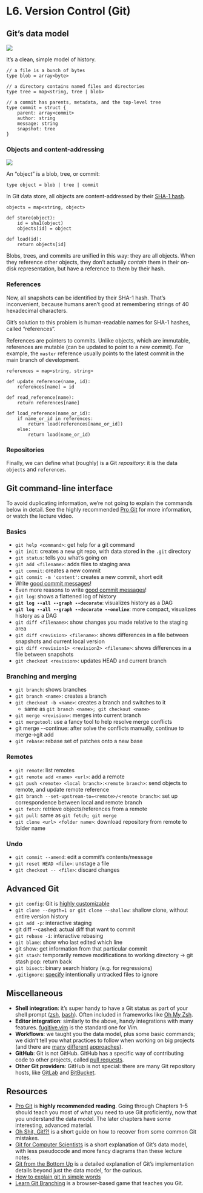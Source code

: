 # L6. Version Control \(Git\)

## Git’s data model

![](.gitbook/assets/screen-shot-2021-02-26-at-14.35.57.png)

It’s a clean, simple model of history.

```text
// a file is a bunch of bytes
type blob = array<byte>

// a directory contains named files and directories
type tree = map<string, tree | blob>

// a commit has parents, metadata, and the top-level tree
type commit = struct {
    parent: array<commit>
    author: string
    message: string
    snapshot: tree
}
```



### Objects and content-addressing <a id="objects-and-content-addressing"></a>

![](.gitbook/assets/screen-shot-2021-02-26-at-14.39.42.png)

An “object” is a blob, tree, or commit:

```text
type object = blob | tree | commit
```

In Git data store, all objects are content-addressed by their [SHA-1 hash](https://en.wikipedia.org/wiki/SHA-1).

```text
objects = map<string, object>

def store(object):
    id = sha1(object)
    objects[id] = object

def load(id):
    return objects[id]
```

Blobs, trees, and commits are unified in this way: they are all objects. When they reference other objects, they don’t actually _contain_ them in their on-disk representation, but have a reference to them by their hash.

### References <a id="references"></a>

Now, all snapshots can be identified by their SHA-1 hash. That’s inconvenient, because humans aren’t good at remembering strings of 40 hexadecimal characters.

Git’s solution to this problem is human-readable names for SHA-1 hashes, called “references”.

References are pointers to commits. Unlike objects, which are immutable, references are mutable \(can be updated to point to a new commit\). For example, the `master` reference usually points to the latest commit in the main branch of development.

```text
references = map<string, string>

def update_reference(name, id):
    references[name] = id

def read_reference(name):
    return references[name]

def load_reference(name_or_id):
    if name_or_id in references:
        return load(references[name_or_id])
    else:
        return load(name_or_id)
```

### Repositories <a id="repositories"></a>

Finally, we can define what \(roughly\) is a Git _repository_: it is the data `objects` and `references`.



## Git command-line interface <a id="git-command-line-interface"></a>



To avoid duplicating information, we’re not going to explain the commands below in detail. See the highly recommended [Pro Git](https://git-scm.com/book/en/v2) for more information, or watch the lecture video.

### Basics <a id="basics"></a>

* `git help <command>`: get help for a git command
* `git init`: creates a new git repo, with data stored in the `.git` directory
* `git status`: tells you what’s going on
* `git add <filename>`: adds files to staging area
* `git commit`: creates a new commit
* `git commit -m 'content'`: creates a new commit, short edit
* Write [good commit messages](https://tbaggery.com/2008/04/19/a-note-about-git-commit-messages.html)!
* Even more reasons to write [good commit messages](https://chris.beams.io/posts/git-commit/)!
* `git log`: shows a flattened log of history
* **`git log --all --graph --decorate`**: visualizes history as a DAG
* **`git log --all --graph --decorate --oneline`**: more compact, visualizes history as a DAG
* `git diff <filename>`: show changes you made relative to the staging area
* `git diff <revision> <filename>`: shows differences in a file between snapshots and current local version
* `git diff <revision1> <revision2> <filename>`: shows differences in a file between snapshots
* `git checkout <revision>`: updates HEAD and current branch



### Branching and merging <a id="branching-and-merging"></a>

* `git branch`: shows branches
* `git branch <name>`: creates a branch
* `git checkout -b <name>`: creates a branch and switches to it
  * same as `git branch <name>; git checkout <name>`
* `git merge <revision>`: merges into current branch
* `git mergetool`: use a fancy tool to help resolve merge conflicts
* git merge --continue: after solve the conflicts manually, continue to merge-&gt;git add
* `git rebase`: rebase set of patches onto a new base

### Remotes <a id="remotes"></a>

* `git remote`: list remotes
* `git remote add <name> <url>`: add a remote
* `git push <remote> <local branch>:<remote branch>`: send objects to remote, and update remote reference
* `git branch --set-upstream-to=<remote>/<remote branch>`: set up correspondence between local and remote branch
* `git fetch`: retrieve objects/references from a remote
* `git pull`: same as `git fetch; git merge`
* `git clone <url> <folder name>`: download repository from remote to folder name

### Undo <a id="undo"></a>

* `git commit --amend`: edit a commit’s contents/message
* `git reset HEAD <file>`: unstage a file
* `git checkout -- <file>`: discard changes

## Advanced Git <a id="advanced-git"></a>

* `git config`: Git is [highly customizable](https://git-scm.com/docs/git-config)
* `git clone --depth=1 or git clone --shallow`: shallow clone, without entire version history
* `git add -p`: interactive staging
* git diff --cashed: actual diff that want to commit 
* `git rebase -i`: interactive rebasing
* `git blame`: show who last edited which line
* git show: get information from that particular commit
* `git stash`: temporarily remove modifications to working directory -&gt; git stash pop: return back
* `git bisect`: binary search history \(e.g. for regressions\)
* `.gitignore`: [specify](https://git-scm.com/docs/gitignore) intentionally untracked files to ignore





## Miscellaneous <a id="miscellaneous"></a>

* **Shell integration**: it’s super handy to have a Git status as part of your shell prompt \([zsh](https://github.com/olivierverdier/zsh-git-prompt), [bash](https://github.com/magicmonty/bash-git-prompt)\). Often included in frameworks like [Oh My Zsh](https://github.com/ohmyzsh/ohmyzsh).
* **Editor integration**: similarly to the above, handy integrations with many features. [fugitive.vim](https://github.com/tpope/vim-fugitive) is the standard one for Vim.
* **Workflows**: we taught you the data model, plus some basic commands; we didn’t tell you what practices to follow when working on big projects \(and there are [many](https://nvie.com/posts/a-successful-git-branching-model/) [different](https://www.endoflineblog.com/gitflow-considered-harmful) [approaches](https://www.atlassian.com/git/tutorials/comparing-workflows/gitflow-workflow)\).
* **GitHub**: Git is not GitHub. GitHub has a specific way of contributing code to other projects, called [pull requests](https://help.github.com/en/github/collaborating-with-issues-and-pull-requests/about-pull-requests).
* **Other Git providers**: GitHub is not special: there are many Git repository hosts, like [GitLab](https://about.gitlab.com/) and [BitBucket](https://bitbucket.org/).



## Resources <a id="resources"></a>

* [Pro Git](https://git-scm.com/book/en/v2) is **highly recommended reading**. Going through Chapters 1–5 should teach you most of what you need to use Git proficiently, now that you understand the data model. The later chapters have some interesting, advanced material.
* [Oh Shit, Git!?!](https://ohshitgit.com/) is a short guide on how to recover from some common Git mistakes.
* [Git for Computer Scientists](https://eagain.net/articles/git-for-computer-scientists/) is a short explanation of Git’s data model, with less pseudocode and more fancy diagrams than these lecture notes.
* [Git from the Bottom Up](https://jwiegley.github.io/git-from-the-bottom-up/) is a detailed explanation of Git’s implementation details beyond just the data model, for the curious.
* [How to explain git in simple words](https://smusamashah.github.io/blog/2017/10/14/explain-git-in-simple-words)
* [Learn Git Branching](https://learngitbranching.js.org/) is a browser-based game that teaches you Git.

